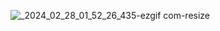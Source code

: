 ![_2024_02_28_01_52_26_435-ezgif com-resize](https://github.com/kimnahee1529/BottomAppBar/assets/65105035/e5c151a3-bc2d-427a-a368-e15a26a2e233)
